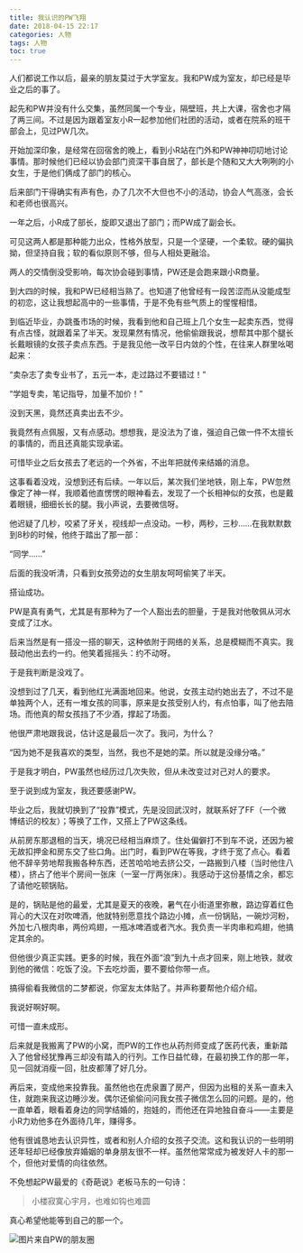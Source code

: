 ```yaml
---
title: 我认识的PW飞翔
date: 2018-04-15 22:17
categories: 人物
tags: 人物
toc: true
---
```

人们都说工作以后，最亲的朋友莫过于大学室友。我和PW成为室友，却已经是毕业之后的事了。

起先和PW并没有什么交集，虽然同属一个专业，隔壁班，共上大课，宿舍也才隔了两三间。不过是因为跟着室友小R一起参加他们社团的活动，或者在院系的班干部会上，见过PW几次。

开始加深印象，是经常在回宿舍的晚上，看到小R站在门外和PW神神叨叨地讨论事情。那时候他们已经以协会部门资深干事自居了，部长是个随和又大大咧咧的小女生，于是他们俩成了部门的核心。

后来部门干得确实有声有色，办了几次不大但也不小的活动，协会人气高涨，会长和老师也很高兴。

一年之后，小R成了部长，旋即又退出了部门；而PW成了副会长。

可见这两人都是那种能力出众，性格外放型，只是一个坚硬，一个柔软。硬的偏执拗，但坚持自我；软的看似原则不够，但与人相处更融洽。

两人的交情倒没受影响，每次协会碰到事情，PW还是会跑来跟小R商量。

到大四的时候，我和PW已经相当熟了。也知道了他曾经有一段苦涩而从没能成型的初恋，这让我想起高中的一些事情，于是不免有些气质上的惺惺相惜。

到临近毕业，办跳蚤市场的时候，我看到他和自己班上几个女生一起卖东西，觉得有点古怪，就跟着呆了半天。发现果然有情况，他偷偷跟我说，想帮其中那个腿长长戴眼镜的女孩子卖点东西。于是我见他一改平日内敛的个性，在往来人群里吆喝起来：

“卖杂志了卖专业书了，五元一本，走过路过不要错过！”

“学姐专卖，笔记指导，加量不加价！”

没到天黑，竟然还真卖出去不少。

我竟然有点佩服，又有点感动。想想我，是没法为了谁，强迫自己做一件不太擅长的事情的，而且还真能实现承诺。

可惜毕业之后女孩去了老远的一个外省，不出年把就传来结婚的消息。

这事看着没戏，没想到还有后续。一年以后，某次我们坐地铁，刚上车，PW忽然像定了神一样，我顺着他直愣愣的眼神看去，发现了一个长相神似的女孩，也是戴着眼镜，细细长长的腿。我小声说，去要微信呀。

他迟疑了几秒，咬紧了牙关，视线却一点没动。一秒，两秒，三秒……在我默默数到8秒的时候，他终于踏出了那一部：

“同学……”

后面的我没听清，只看到女孩旁边的女生朋友呵呵偷笑了半天。

搭讪成功。

PW是真有勇气，尤其是有那种为了一个人豁出去的胆量，于是我对他敬佩从河水变成了江水。

后来当然是有一搭没一搭的聊天，这种依附于网络的关系，总是模糊而不真实。我鼓动他出去约一约。他笑着摇摇头：约不动呀。

于是我判断是没戏了。

没想到过了几天，看到他红光满面地回来。他说，女孩主动约她出去了，不过不是单独两个人，还有一堆女孩的同事，原来是女孩受别人约，有点怕事，叫了他去陪场。而他真的帮女孩挡了不少酒，撑起了场面。

他很严肃地跟我说，估计这是最后一次了。我问，为什么？

“因为她不是我喜欢的类型，当然，我也不是她的菜。所以就是没缘分咯。”

于是我才明白，PW虽然也经历过几次失败，但从未改变过对己对人的要求。

至于说到成为室友，我还要感谢PW。

毕业之后，我就切换到了“投靠”模式，先是没回武汉时，就联系好了FF（一个微博结识的校友）；等换了工作，又搭上了PW这条线。

从前房东那退租的当天，境况已经相当麻烦了。住处偏僻打不到车不说，还因为被无故扣押金和房东交了些口角。出门时，看到PW在等我，才终于宽了点心。看着他不辞辛劳地帮我搬各种东西，还苦哈哈地去挤公交，一路搬到八楼（当时他住八楼），挤占了他半个房间一张床（一室一厅两张床）。我感动于这份基情之余，都忘了请他吃顿锅贴。

是的，锅贴是他的最爱，尤其是夏天的夜晚，暑气在小街道里弥散，路边穿着红色背心的大汉在对吹啤酒，他就特别愿意找个路边小摊，点一份锅贴，一碗炒河粉，外加七八根肉串，两份鸡翅，一瓶冰啤酒或者汽水。我负责一半肉串和鸡翅，他搞定其余的。

但他很少真正实践。更多的时候，我在外面“浪”到九十点才回来，刚上地铁，就收到他的微信：吃饭了没。下去吃炒面，要不要给你带一点。

搞得偷看我微信的二梦都说，你室友太体贴了。并声称要帮他介绍介绍。

我说好啊好啊。

可惜一直未成形。

后来就是我搬离了PW的小窝，而PW的工作也从药剂师变成了医药代表，重新踏入了他曾经犹豫再三却没有踏入的行列。工作日益忙碌，在最初换工作的那一年，见一回就消瘦一回，肚皮都薄了好几分。

再后来，变成他来投靠我。虽然他也在虎泉置了房产，但因为出租的关系一直未入住，就跑来我这边睡沙发。偶尔还偷偷问问我女孩子微信怎么回的问题。是的，他一直单着，眼看着身边的同学结婚的，抱娃的，而他还在异地独自奋斗——主要是小R力劝他多在外面待几年，赚得多。

他有很诚恳地去认识异性，或者和别人介绍的女孩子交流。这和我认识的一些明明还年轻却已经像放弃婚姻的单身朋友很不一样。虽然他常常成为被发好人卡的那一个，但他对爱情的向往依然。

不免想起PW最爱的《奇葩说》老板马东的一句诗：

>小楼寂寞心宇月，也难如钩也难圆

真心希望他能等到自己的那一个。

![图片来自PW的朋友圈](https://upload-images.jianshu.io/upload_images/29336-b44a1e710ed6fc63.jpg?imageMogr2/auto-orient/strip%7CimageView2/2/w/1240)


















